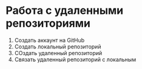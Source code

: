# Работа с удаленными репозиториями
1. Создать аккаунт на GitHub
2. Создать локальный репозиторий
3. СОздать удаленный репозиторий
4. Связать удаленный репозиторий с локальным
